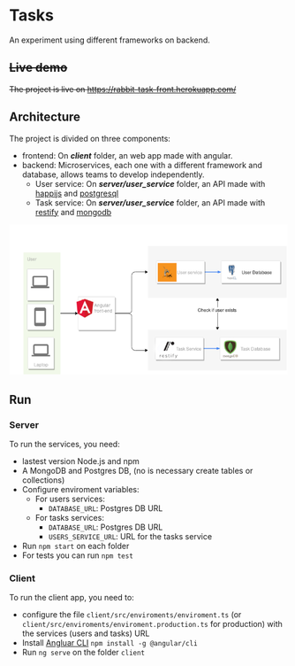 # Tasks

An experiment using different frameworks on backend.

## ~~Live demo~~

~~The project is live on <https://rabbit-task-front.herokuapp.com/>~~

## Architecture

The project is divided on three components:

- frontend: On **_client_** folder, an web app made with angular.
- backend: Microservices, each one with a different framework and database, allows teams to develop independently.
  - User service: On **_server/user_service_** folder, an API made with [happijs](https://hapijs.com/) and  [postgresql](https://www.postgresql.org/)
  - Task service: On **_server/user_service_** folder, an API made with [restify](http://restify.com/) and  [mongodb](https://www.mongodb.com/)

![diagrama](./diagram.png)

## Run

### Server

To run the services, you need:

- lastest version Node.js and npm
- A MongoDB and Postgres DB, (no is necessary create tables or collections)
- Configure enviroment variables:
  - For users services:
    - `DATABASE_URL`: Postgres DB URL
  - For tasks services:
    - `DATABASE_URL`: Postgres DB URL
    - `USERS_SERVICE_URL`: URL for the tasks service
- Run `npm start` on each folder
- For tests you can run `npm test`

### Client

To run the client app, you need to:

- configure the file `client/src/enviroments/enviroment.ts` (or `client/src/enviroments/enviroment.production.ts` for production) with the services (users and tasks) URL
- Install [Angluar CLI](https://cli.angular.io/) `npm install -g @angular/cli`
- Run `ng serve` on the folder `client`
